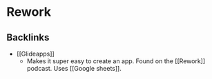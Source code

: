 # Rework

## Backlinks
* [[Glideapps]]
	* Makes it super easy to create an app. Found on the [[Rework]] podcast. Uses [[Google sheets]].

<!-- {BearID:E9A082BA-7E45-49E4-ADD3-A0E6ACA04912-57470-000048C35E054660} -->
